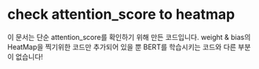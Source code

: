 # check attention_score to heatmap
이 문서는 단순 attention_score를 확인하기 위해 만든 코드입니다.
weight & bias의 HeatMap을 찍기위한 코드만 추가되어 있을 뿐 BERT를 학습시키는 코드와 다른 부분이 없습니다! 
